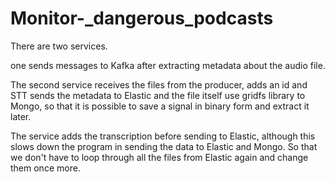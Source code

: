 # Monitor-_dangerous_podcasts

There are two services.

one sends messages to Kafka after extracting metadata about the audio file.

The second service receives the files from the producer, adds an id and STT sends the metadata to Elastic and the file itself use gridfs library to Mongo, so that it is possible to save a signal in binary form and extract it later.

The service adds the transcription before sending to Elastic, although this slows down the program in sending the data to Elastic and Mongo. So that we don't have to loop through all the files from Elastic again and change them once more.